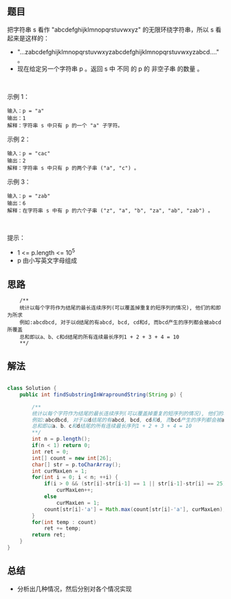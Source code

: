 

## 题目

把字符串 s 看作 "abcdefghijklmnopqrstuvwxyz" 的无限环绕字符串，所以 s 看起来是这样的：

- "...zabcdefghijklmnopqrstuvwxyzabcdefghijklmnopqrstuvwxyzabcd...." 。
- 现在给定另一个字符串 p 。返回 s 中 不同 的 p 的 非空子串 的数量 。 

 

示例 1：

    输入：p = "a"
    输出：1
    解释：字符串 s 中只有 p 的一个 "a" 子字符。
示例 2：

    输入：p = "cac"
    输出：2
    解释：字符串 s 中只有 p 的两个子串 ("a", "c") 。
示例 3：

    输入：p = "zab"
    输出：6
    解释：在字符串 s 中有 p 的六个子串 ("z", "a", "b", "za", "ab", "zab") 。
 

提示：

- 1 <= p.length <= 10<sup>5</sup>
- p 由小写英文字母组成



## 思路


        /**
        统计以每个字符作为结尾的最长连续序列(可以覆盖掉重复的短序列的情况), 他们的和即为所求
        例如:abcdbcd, 对于以d结尾的有abcd, bcd, cd和d, 而bcd产生的序列都会被abcd所覆盖
        总和即以a、b、c和d结尾的所有连续最长序列1 + 2 + 3 + 4 = 10
        **/

## 解法
```java

class Solution {
    public int findSubstringInWraproundString(String p) {

        /**
        统计以每个字符作为结尾的最长连续序列(可以覆盖掉重复的短序列的情况), 他们的和即为所求
        例如:abcdbcd, 对于以d结尾的有abcd, bcd, cd和d, 而bcd产生的序列都会被abcd所覆盖
        总和即以a、b、c和d结尾的所有连续最长序列1 + 2 + 3 + 4 = 10
        **/
        int n = p.length();
        if(n < 1) return 0;
        int ret = 0;
        int[] count = new int[26];
        char[] str = p.toCharArray();
        int curMaxLen = 1;
        for(int i = 0; i < n; ++i) {
            if(i > 0 && (str[i]-str[i-1] == 1 || str[i-1]-str[i] == 25))
                curMaxLen++;
            else
                curMaxLen = 1;
            count[str[i]-'a'] = Math.max(count[str[i]-'a'], curMaxLen);
        }
        for(int temp : count)
            ret += temp;
        return ret;
    }
}
```

## 总结

- 分析出几种情况，然后分别对各个情况实现 
